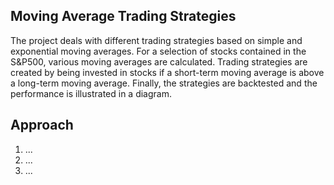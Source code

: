 ## Moving Average Trading Strategies
The project deals with different trading strategies based on simple and exponential moving averages.
For a selection of stocks contained in the S&P500, various moving averages are calculated.
Trading strategies are created by being invested in stocks if a short-term moving average is above a long-term moving average.
Finally, the strategies are backtested and the performance is illustrated in a diagram.

## Approach
1. ...
2. ...
3. ...
